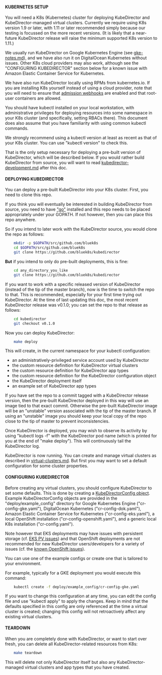 #### KUBERNETES SETUP

You will need a K8s (Kubernetes) cluster for deploying KubeDirector and KubeDirector-managed virtual clusters. Currently we require using K8s version 1.9 or later, with 1.11 or later recommended simply because our testing is focussed on the more recent versions. (It is likely that a near-future KubeDirector release will raise the minimum supported K8s version to 1.11.)

We usually run KubeDirector on Google Kubernetes Engine (see [gke-notes.md](gke-notes.md)), and we have also run it on DigitalOcean Kubernetes without issues. Other K8s cloud providers may also work, although see the "CONFIGURING KUBEDIRECTOR" section below for a known issue with Amazon Elastic Container Service for Kubernetes.

We have also run KubeDirector locally using RPMs from kubernetes.io. If you are installing K8s yourself instead of using a cloud provider, note that you will need to ensure that [admission webhooks](https://kubernetes.io/docs/reference/access-authn-authz/extensible-admission-controllers/#prerequisites) are enabled and that root-user containers are allowed.

You should have kubectl installed on your local workstation, with administrative privileges for deploying resources into some namespace in your K8s cluster (and specifically, setting RBACs there). This document does also assume that you have familiarity with using common kubectl commands.

We strongly recommend using a kubectl version at least as recent as that of your K8s cluster. You can use "kubectl version" to check this.

That is the only setup necessary for deploying a pre-built version of KubeDirector, which will be described below. If you would rather build KubeDirector from source, you will want to read [kubedirector-development.md](kubedirector-development.md) after this doc.

#### DEPLOYING KUBEDIRECTOR

You can deploy a pre-built KubeDirector into your K8s cluster. First, you need to clone this repo.

If you think you will eventually be interested in building KubeDirector from source, you need to have ["go"](https://golang.org/) installed and this repo needs to be placed appropriately under your GOPATH. If not however, then you can place this repo anywhere.

So if you intend to later work with the KubeDirector source, you would clone the repo as follows:
```bash
    mkdir -p $GOPATH/src/github.com/bluek8s
    cd $GOPATH/src/github.com/bluek8s
    git clone https://github.com/bluek8s/kubedirector
```
**But** if you intend to only do pre-built deployments, this is fine:
```bash
    cd any_directory_you_like
    git clone https://github.com/bluek8s/kubedirector
```

If you want to work with a specific released version of KubeDirector (instead of the tip of the master branch), now is the time to switch the repo to that. This is recommended, especially for your first time trying out KubeDirector. At the time of last updating this doc, the most recent KubeDirector release was v0.1.0; you can set the repo to that release as follows:
```bash
    cd kubedirector
    git checkout v0.1.0
```

Now you can deploy KubeDirector:
```bash
    make deploy
```

This will create, in the current namespace for your kubectl configuration:
* an administratively-privileged service account used by KubeDirector
* the custom resource definition for KubeDirector virtual clusters
* the custom resource definition for KubeDirector app types
* the custom resource definition for the KubeDirector configuration object
* the KubeDirector deployment itself
* an example set of KubeDirector app types

If you have set the repo to a commit tagged with a KubeDirector release version, then the pre-built KubeDirector deployed in this way will use an image tied to that exact commit. Otherwise the pre-built KubeDirector image will be an "unstable" version associated with the tip of the master branch. If using an "unstable" image you should keep your local copy of the repo close to the tip of master to prevent inconsistencies.

Once KubeDirector is deployed, you may wish to observe its activity by using "kubectl logs -f" with the KubeDirector pod name (which is printed for you at the end of "make deploy"). This will continuously tail the KubeDirector log.

KubeDirector is now running. You can create and manage virtual clusters as described in [virtual-clusters.md](virtual-clusters.md). But first you may want to set a default configuration for some cluster properties.

#### CONFIGURING KUBEDIRECTOR

Before creating any virtual clusters, you should configure KubeDirector to set some defaults. This is done by creating a [KubeDirectorConfig object](https://github.com/bluek8s/kubedirector/wiki/App-Definition-Authoring-for-KubeDirector). Example KubeDirectorConfig objects are provided in the "deploy/example_config" directory for Google Kubernetes Engine ("cr-config-gke.yaml"), DigitalOcean Kubernetes ("cr-config-dok.yaml"), Amazon Elastic Container Service for Kubernetes ("cr-config-eks.yaml"), a local OpenShift installation ("cr-config-openshift.yaml"), and a generic local K8s installation ("cr-config.yaml").

Note however that EKS deployments may have issues with persistent storage (cf. [EKS PV issues](https://github.com/bluek8s/kubedirector/issues/132)) and that OpenShift deployments are not recommended for new KubeDirector users/developers for a variety of issues (cf. the [known OpenShift issues](https://github.com/bluek8s/kubedirector/issues/1)).

You can use one of the example configs or create one that is tailored to your environment.

For example, typically for a GKE deployment you would execute this command:
```bash
    kubectl create -f deploy/example_config/cr-config-gke.yaml
```

If you want to change this configuration at any time, you can edit the config file and use "kubectl apply" to apply the changes. Keep in mind that the defaults specified in this config are only referenced at the time a virtual cluster is created; changing this config will not retroactively affect any existing virtual clusters.

#### TEARDOWN

When you are completely done with KubeDirector, or want to start over fresh, you can delete all KubeDirector-related resources from K8s:
```bash
    make teardown
```

This will delete not only KubeDirector itself but also any KubeDirector-managed virtual clusters and app types that you have created.

